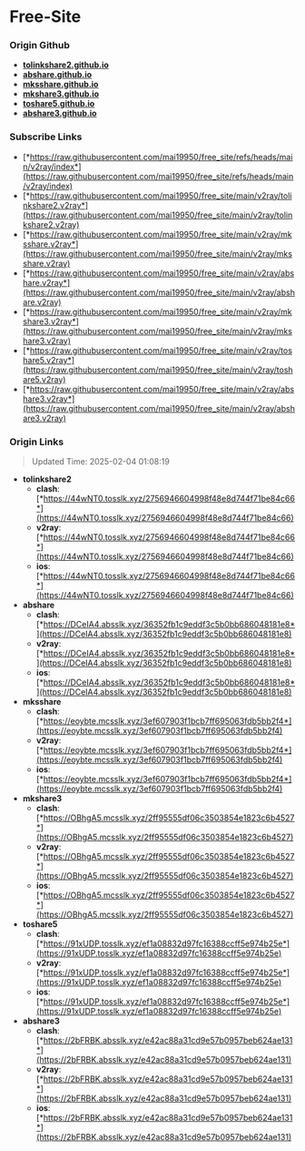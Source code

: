 # Free-Site

### Origin Github

- [**tolinkshare2.github.io**](https://github.com/tolinkshare2/tolinkshare2.github.io)
- [**abshare.github.io**](https://github.com/abshare/abshare.github.io)
- [**mksshare.github.io**](https://github.com/mksshare/mksshare.github.io)
- [**mkshare3.github.io**](https://github.com/mkshare3/mkshare3.github.io)
- [**toshare5.github.io**](https://github.com/toshare5/toshare5.github.io)
- [**abshare3.github.io**](https://github.com/abshare3/abshare3.github.io)

### Subscribe Links

- [*https://raw.githubusercontent.com/mai19950/free_site/refs/heads/main/v2ray/index*](https://raw.githubusercontent.com/mai19950/free_site/refs/heads/main/v2ray/index)
- [*https://raw.githubusercontent.com/mai19950/free_site/main/v2ray/tolinkshare2.v2ray*](https://raw.githubusercontent.com/mai19950/free_site/main/v2ray/tolinkshare2.v2ray)
- [*https://raw.githubusercontent.com/mai19950/free_site/main/v2ray/mksshare.v2ray*](https://raw.githubusercontent.com/mai19950/free_site/main/v2ray/mksshare.v2ray)
- [*https://raw.githubusercontent.com/mai19950/free_site/main/v2ray/abshare.v2ray*](https://raw.githubusercontent.com/mai19950/free_site/main/v2ray/abshare.v2ray)
- [*https://raw.githubusercontent.com/mai19950/free_site/main/v2ray/mkshare3.v2ray*](https://raw.githubusercontent.com/mai19950/free_site/main/v2ray/mkshare3.v2ray)
- [*https://raw.githubusercontent.com/mai19950/free_site/main/v2ray/toshare5.v2ray*](https://raw.githubusercontent.com/mai19950/free_site/main/v2ray/toshare5.v2ray)
- [*https://raw.githubusercontent.com/mai19950/free_site/main/v2ray/abshare3.v2ray*](https://raw.githubusercontent.com/mai19950/free_site/main/v2ray/abshare3.v2ray)

### Origin Links

> Updated Time: 2025-02-04 01:08:19

- **tolinkshare2**
  - **clash**: [*https://44wNT0.tosslk.xyz/2756946604998f48e8d744f71be84c66*](https://44wNT0.tosslk.xyz/2756946604998f48e8d744f71be84c66)
  - **v2ray**: [*https://44wNT0.tosslk.xyz/2756946604998f48e8d744f71be84c66*](https://44wNT0.tosslk.xyz/2756946604998f48e8d744f71be84c66)
  - **ios**: [*https://44wNT0.tosslk.xyz/2756946604998f48e8d744f71be84c66*](https://44wNT0.tosslk.xyz/2756946604998f48e8d744f71be84c66)
- **abshare**
  - **clash**: [*https://DCeIA4.absslk.xyz/36352fb1c9eddf3c5b0bb686048181e8*](https://DCeIA4.absslk.xyz/36352fb1c9eddf3c5b0bb686048181e8)
  - **v2ray**: [*https://DCeIA4.absslk.xyz/36352fb1c9eddf3c5b0bb686048181e8*](https://DCeIA4.absslk.xyz/36352fb1c9eddf3c5b0bb686048181e8)
  - **ios**: [*https://DCeIA4.absslk.xyz/36352fb1c9eddf3c5b0bb686048181e8*](https://DCeIA4.absslk.xyz/36352fb1c9eddf3c5b0bb686048181e8)
- **mksshare**
  - **clash**: [*https://eoybte.mcsslk.xyz/3ef607903f1bcb7ff695063fdb5bb2f4*](https://eoybte.mcsslk.xyz/3ef607903f1bcb7ff695063fdb5bb2f4)
  - **v2ray**: [*https://eoybte.mcsslk.xyz/3ef607903f1bcb7ff695063fdb5bb2f4*](https://eoybte.mcsslk.xyz/3ef607903f1bcb7ff695063fdb5bb2f4)
  - **ios**: [*https://eoybte.mcsslk.xyz/3ef607903f1bcb7ff695063fdb5bb2f4*](https://eoybte.mcsslk.xyz/3ef607903f1bcb7ff695063fdb5bb2f4)
- **mkshare3**
  - **clash**: [*https://OBhgA5.mcsslk.xyz/2ff95555df06c3503854e1823c6b4527*](https://OBhgA5.mcsslk.xyz/2ff95555df06c3503854e1823c6b4527)
  - **v2ray**: [*https://OBhgA5.mcsslk.xyz/2ff95555df06c3503854e1823c6b4527*](https://OBhgA5.mcsslk.xyz/2ff95555df06c3503854e1823c6b4527)
  - **ios**: [*https://OBhgA5.mcsslk.xyz/2ff95555df06c3503854e1823c6b4527*](https://OBhgA5.mcsslk.xyz/2ff95555df06c3503854e1823c6b4527)
- **toshare5**
  - **clash**: [*https://91xUDP.tosslk.xyz/ef1a08832d97fc16388ccff5e974b25e*](https://91xUDP.tosslk.xyz/ef1a08832d97fc16388ccff5e974b25e)
  - **v2ray**: [*https://91xUDP.tosslk.xyz/ef1a08832d97fc16388ccff5e974b25e*](https://91xUDP.tosslk.xyz/ef1a08832d97fc16388ccff5e974b25e)
  - **ios**: [*https://91xUDP.tosslk.xyz/ef1a08832d97fc16388ccff5e974b25e*](https://91xUDP.tosslk.xyz/ef1a08832d97fc16388ccff5e974b25e)
- **abshare3**
  - **clash**: [*https://2bFRBK.absslk.xyz/e42ac88a31cd9e57b0957beb624ae131*](https://2bFRBK.absslk.xyz/e42ac88a31cd9e57b0957beb624ae131)
  - **v2ray**: [*https://2bFRBK.absslk.xyz/e42ac88a31cd9e57b0957beb624ae131*](https://2bFRBK.absslk.xyz/e42ac88a31cd9e57b0957beb624ae131)
  - **ios**: [*https://2bFRBK.absslk.xyz/e42ac88a31cd9e57b0957beb624ae131*](https://2bFRBK.absslk.xyz/e42ac88a31cd9e57b0957beb624ae131)

